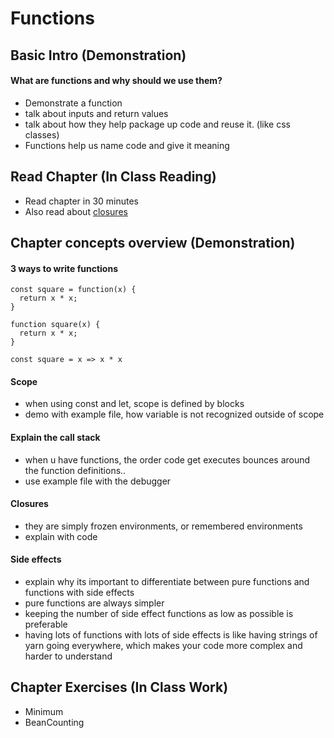 # Functions

## Basic Intro (Demonstration)
#### What are functions and why should we use them?
- Demonstrate a function
- talk about inputs and return values
- talk about how they help package up code and reuse it. (like css classes)
- Functions help us name code and give it meaning

## Read Chapter (In Class Reading)
- Read chapter in 30 minutes
- Also read about [closures](https://developer.mozilla.org/en-US/docs/Web/JavaScript/Closures)

## Chapter concepts overview (Demonstration)


#### 3 ways to write functions
```
const square = function(x) {
  return x * x;
}

function square(x) {
  return x * x;
}

const square = x => x * x

```

#### Scope
- when using const and let, scope is defined by blocks
- demo with example file, how variable is not recognized outside of scope

#### Explain the call stack
- when u have functions, the order code get executes bounces around the function definitions..
- use example file with the debugger

#### Closures
- they are simply frozen environments, or remembered environments
- explain with code

#### Side effects
- explain why its important to differentiate between pure functions and functions with side effects
- pure functions are always simpler
- keeping the number of side effect functions as low as possible is preferable
- having lots of functions with lots of side effects is like having strings of yarn going everywhere, which makes your code more complex and harder to understand

## Chapter Exercises (In Class Work)
- Minimum 
- BeanCounting
